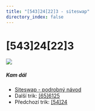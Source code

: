 ```yaml
---
title: "[543]24[22]3 - siteswap"
directory_index: false
---
```


# \[543\]24\[22\]3

![](/animace/siteswap/543_24_22_3.gif)

##### Kam dál

- [Siteswap - podrobný návod](/siteswap.html "Podrobné vysvětlení siteswapů..")
- Další trik: [\[65\]6125](65_6125.html "Siteswap [65]6125")
- Předchozí trik: [\[54\]24](54_24.html "Siteswap [54]24")

